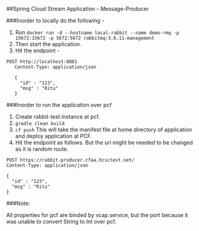 ##Spring Cloud Stream Application - Message-Producer

###Inorder to locally do the following - 

1. Run ```docker run -d --hostname local-rabbit --name demo-rmq -p 15672:15672 -p 5672:5672 rabbitmq:3.6.11-management```
2. Then start the application.
3. Hit the endpoint - 
```
POST http://localhost:8081
   Content-Type: application/json
   
   {
     "id" : "123",
     "msg" : "Ritu"
   }
   ```


###Inorder to run the application over pcf
1. Create rabbit-test instance at pcf.
2. ```gradle clean build```
3. ```cf push``` This will take the manifest file at home directory of application and deploy application at PCF.
4. Hit the endpoint as follows. But the url might be needed to be changed as it is random route.
```$xslt
POST https://rabbit-producer.cfaa.hcsctest.net/
Content-Type: application/json

{
  "id" : "123",
  "msg" : "Ritu"
}
```

###Note:

All properties for pcf are binded by vcap.service, but the port because it was unable to convert String to Int over pcf.
 
